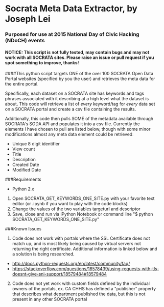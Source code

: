 # Socrata Meta Data Extractor, by Joseph Lei
### Purposed for use at 2015 National Day of Civic Hacking (NDoCH) events
#### NOTICE: This script is not fully tested, may contain bugs and may not work with all SOCRATA sites.  Please raise an issue or pull request if you spot something to improve, thanks!

####This python script targets ONE of the over 100 SOCRATA Open Data Portal websites (specified by you the user) and retrieves the meta data for the entire portal.  

Specifically, each dataset on a SOCRATA site has keywords and tags phrases associated with it describing at a high level what the dataset is about.  This code will retrieve a list of *every* keyword/tag for *every* data set on a SOCRATA portal and create a csv file containing the results.

Additionally, this code then pulls SOME of the metadata available through SOCRATA's SODA API and populates it into a csv file.  Currently the elements I have chosen to pull are listed below, though with some minor modifications almost any meta data element could be retrieved:
* Unique 8 digit identifier
* View count
* Title
* Description
* Created Date
* Modified Date

###Requirements
* Python 2.x

1. Open SOCRATA_GET_KEYWORDS_ONE_SITE.py with your favorite text editor (or .ipynb if you want to play with the code blocks)
2. Change the values of the two variables targeturl and descriptor
3. Save, close and run via iPython Notebook or command line "$ python SOCRATA_GET_KEYWORDS_ONE_SITE.py"

###Known Issues
1. Code does not work with portals where the SSL Certificate does not match up, and is most likely being caused by virtual servers not returning the right certificate.  Additional information is linked below and a solution is being researched.  
  * http://docs.python-requests.org/en/latest/community/faq/
  * https://stackoverflow.com/questions/18578439/using-requests-with-tls-doesnt-give-sni-support/18579484#18579484
2. Code does not yet work with custom fields defined by the individual owners of the portals, ex. CA CHHS has defined a "publisher" property that describes what department published the data, but this is not present in any other SOCRATA portal
